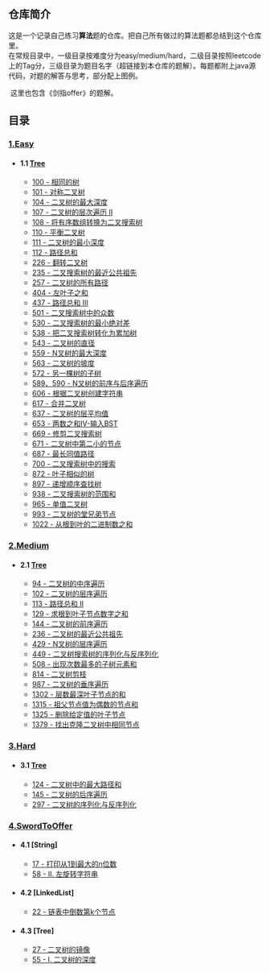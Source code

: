 ## 仓库简介

​	这是一个记录自己练习**算法**题的仓库。把自己所有做过的算法题都总结到这个仓库里。
​	
​	在常规目录中，一级目录按难度分为easy/medium/hard，二级目录按照leetcode上的Tag分，三级目录为题目名字（超链接到本仓库的题解）。每题都附上java源代码，对题的解答与思考，部分配上图例。


​	这里也包含《剑指offer》的题解。



## 目录

### 	[1.Easy](https://github.com/MagicalPiggy/leetcode/tree/master/easy)
* #### 1.1  [Tree](https://github.com/MagicalPiggy/leetcode/tree/master/easy/Tree)
    * [100 - 相同的树](https://github.com/MagicalPiggy/leetcode/blob/master/easy/Tree/100%20-%20Same%20Tree.md)
    * [101 - 对称二叉树](https://github.com/MagicalPiggy/leetcode/blob/master/easy/Tree/101%20-%20Symmetric%20Tree.md)
    * [104 - 二叉树的最大深度](https://github.com/MagicalPiggy/leetcode/blob/master/easy/Tree/104%20-%20Maximum%20Depth%20of%20Binary%20Tree.md)
    * [107 - 二叉树的层次遍历 II](https://github.com/MagicalPiggy/leetcode/blob/master/easy/Tree/107%20-%20Binary%20Tree%20Level%20Order%20Traversal%20II.md)
    * [108 - 将有序数组转换为二叉搜索树](https://github.com/MagicalPiggy/leetcode/blob/master/easy/Tree/108%20-%20Convert%20Sorted%20Array%20to%20Binary%20Search%20Tree.md)
    * [110 - 平衡二叉树](https://github.com/MagicalPiggy/leetcode/blob/master/easy/Tree/110%20-%20Balanced%20Binary%20Tree.md)
    * [111 - 二叉树的最小深度](https://github.com/MagicalPiggy/leetcode/blob/master/easy/Tree/111%20-%20Minimum%20Depth%20of%20Binary%20Tree.md)
    * [112 - 路径总和](https://github.com/MagicalPiggy/leetcode/blob/master/easy/Tree/112%20-%20Path%20Sum.md)
    * [226 - 翻转二叉树](https://github.com/MagicalPiggy/leetcode/blob/master/easy/Tree/226%20-%20Invert%20Binary%20Tree.md)
    * [235 - 二叉搜索树的最近公共祖先](https://github.com/MagicalPiggy/leetcode/blob/master/easy/Tree/235%20-%20Lowest%20Common%20Ancestor%20of%20a%20Binary%20Search%20Tree.md)
    * [257 - 二叉树的所有路径](https://github.com/MagicalPiggy/leetcode/blob/master/easy/Tree/257%20-%20Binary%20Tree%20Paths.md)
    * [404 - 左叶子之和](https://github.com/MagicalPiggy/leetcode/blob/master/easy/Tree/404%20-%20Sum%20of%20Left%20Leaves.md)
    * [437 - 路径总和 III](https://github.com/MagicalPiggy/leetcode/blob/master/easy/Tree/437-Path%20Sum%20III.md)
    * [501 - 二叉搜索树中的众数](https://github.com/MagicalPiggy/leetcode/blob/master/easy/Tree/501%20-%20Find%20Mode%20in%20Binary%20Search%20Tree.md)
    * [530 - 二叉搜索树的最小绝对差	](https://github.com/MagicalPiggy/leetcode/blob/master/easy/Tree/530%20-%20Minimum%20Absolute%20Difference%20in%20BST.md)
    * [538 - 把二叉搜索树转化为累加树](https://github.com/MagicalPiggy/leetcode/blob/master/easy/Tree/538%20-%20Convert%20BST%20to%20Greater%20Tree.md)
    * [543 - 二叉树的直径](https://github.com/MagicalPiggy/leetcode/blob/master/easy/Tree/543%20-%20Diameter%20of%20Binary%20Tree.md)
    * [559 - N叉树的最大深度](https://github.com/MagicalPiggy/leetcode/blob/master/easy/Tree/559%20-%20Maximum%20Depth%20of%20N-ary%20Tree.md)
    * [563 - 二叉树的坡度](https://github.com/MagicalPiggy/leetcode/blob/master/easy/Tree/563%20-%20Binary%20Tree%20Tilt.md)
    * [572 - 另一棵树的子树](https://github.com/MagicalPiggy/leetcode/blob/master/easy/Tree/572%20-%20Subtree%20of%20Another%20Tree.md)
    * [589、590 - N叉树的前序与后序遍历](https://github.com/MagicalPiggy/leetcode/blob/master/easy/Tree/589%26590%20-%20N-ary%20Tree%20%20Traversal.md)
    * [606 - 根据二叉树创建字符串](https://github.com/MagicalPiggy/leetcode/blob/master/easy/Tree/606%20-%20Construct%20String%20from%20Binary%20Tree.md)
    * [617 - 合并二叉树](https://github.com/MagicalPiggy/leetcode/blob/master/easy/Tree/617-Merge%20Two%20Binary%20Trees.md)
    * [637 - 二叉树的层平均值](https://github.com/MagicalPiggy/leetcode/blob/master/easy/Tree/637%20-%20Average%20of%20Levels%20in%20Binary%20Tree.md)
    * [653 - 两数之和IV-输入BST](https://github.com/MagicalPiggy/leetcode/blob/master/easy/Tree/653%20-%20Two%20Sum%20IV%20-%20Input%20is%20a%20BS.md)
    * [669 - 修剪二叉搜索树](https://github.com/MagicalPiggy/leetcode/blob/master/easy/Tree/669%20-%20Trim%20a%20Binary%20Search%20Tree.md)
    * [671 - 二叉树中第二小的节点](https://github.com/MagicalPiggy/leetcode/blob/master/easy/Tree/671%20-%20Second%20Minimum%20Node%20In%20a%20Binary%20Tree.md)
    * [687 - 最长同值路径](https://github.com/MagicalPiggy/leetcode/blob/master/easy/Tree/687%20-%20Longest%20Univalue%20Path.md)
    * [700 - 二叉搜索树中的搜索](https://github.com/MagicalPiggy/leetcode/blob/master/easy/Tree/700%20-%20Search%20in%20a%20Binary%20Search%20Tree.md)
    * [872 - 叶子相似的树](https://github.com/MagicalPiggy/leetcode/blob/master/easy/Tree/872%20-%20Leaf-Similar%20Trees.md)
    * [897 - 递增顺序查找树](https://github.com/MagicalPiggy/leetcode/blob/master/easy/Tree/897%20-%20Increasing%20Order%20Search%20Tree.md)
    * [938 - 二叉搜索树的范围和](https://github.com/MagicalPiggy/leetcode/blob/master/easy/Tree/938-Range%20Sum%20of%20BST.md)
    * [965 - 单值二叉树](https://github.com/MagicalPiggy/leetcode/blob/master/easy/Tree/965%20-%20Univalued%20Binary%20Tree.md)
    * [993 - 二叉树的堂兄弟节点](https://github.com/MagicalPiggy/leetcode/blob/master/easy/Tree/993%20-%20Cousins%20in%20Binary%20Tree.md)
    * [1022 - 从根到叶的二进制数之和](https://github.com/MagicalPiggy/leetcode/blob/master/easy/Tree/1022%20-%20Sum%20of%20Root%20To%20Leaf%20Binary%20Numbers.md)

### 	[2.Medium](https://github.com/MagicalPiggy/leetcode/tree/master/Medium)
* #### 2.1 [Tree](https://github.com/MagicalPiggy/leetcode/tree/master/Medium/Tree)
	* [94 - 二叉树的中序遍历](https://github.com/MagicalPiggy/leetcode/blob/master/Medium/Tree/94%20-%20Binary%20Tree%20Inorder%20Traversal.md)
	* [102 - 二叉树的层序遍历](https://github.com/MagicalPiggy/leetcode/blob/master/Medium/Tree/102%20-%20Binary%20Tree%20Level%20Order%20Traversal.md)
	* [113 - 路径总和 II](https://github.com/MagicalPiggy/leetcode/blob/master/Medium/Tree/113%20-%20Path%20Sum%20II.md)
	* [129 - 求根到叶子节点数字之和](https://github.com/MagicalPiggy/leetcode/blob/master/Medium/Tree/129%20-%20Sum%20Root%20to%20Leaf%20Numbers.md)
	* [144 - 二叉树的前序遍历](https://github.com/MagicalPiggy/leetcode/blob/master/Medium/Tree/144%20-%20Binary%20Tree%20Preorder%20Traversal.md)
	* [236 - 二叉树的最近公共祖先](https://github.com/MagicalPiggy/leetcode/blob/master/Medium/Tree/236%20-%20Lowest%20Common%20Ancestor%20of%20a%20Binary%20Tree.md)
	* [429 - N叉树的层序遍历](https://github.com/MagicalPiggy/leetcode/blob/master/Medium/Tree/429%20-%20N-ary%20Tree%20Level%20Order%20Traversal.md)
	* [449 - 二叉树搜索树的序列化与反序列化](https://github.com/MagicalPiggy/leetcode/blob/master/Medium/Tree/449%20-%20Serialize%20and%20Deserialize%20BST.md)
	* [508 - 出现次数最多的子树元素和](https://github.com/MagicalPiggy/leetcode/blob/master/Medium/Tree/508%20-%20Most%20Frequent%20Subtree%20Sum.md)
	* [814 - 二叉树剪枝](https://github.com/MagicalPiggy/leetcode/blob/master/Medium/Tree/814%20-%20Binary%20Tree%20Pruning.md)
	* [987 - 二叉树的垂序遍历](https://github.com/MagicalPiggy/leetcode/blob/master/Medium/Tree/987%20-%20Vertical%20Order%20Traversal%20of%20a%20Binary%20Tree.md)
	* [1302 - 层数最深叶子节点的和](https://github.com/MagicalPiggy/leetcode/blob/master/Medium/Tree/1302%20-%20Deepest%20Leaves%20Sum.md)
	* [1315 - 祖父节点值为偶数的节点和](https://github.com/MagicalPiggy/leetcode/blob/master/Medium/Tree/1315%20-%20Sum%20of%20Nodes%20with%20Even-Valued%20Grandparent.md)
	* [1325 - 删除给定值的叶子节点](https://github.com/MagicalPiggy/leetcode/blob/master/Medium/Tree/1325%20-%20Delete%20Leaves%20With%20a%20Given%20Value.md)
	* [1379 - 找出克隆二叉树中相同节点](https://github.com/MagicalPiggy/leetcode/blob/master/Medium/Tree/1379%20-%20Find%20a%20Corresponding%20Node%20of%20a%20Binary%20Tree%20in%20a%20Clone%20of%20That%20Tree.md)

### 	[3.Hard](https://github.com/MagicalPiggy/leetcode/tree/master/Hard/)
* #### 3.1  [Tree](https://github.com/MagicalPiggy/leetcode/tree/master/Hard/Tree)
	* [124 - 二叉树中的最大路径和](https://github.com/MagicalPiggy/leetcode/blob/master/Hard/Tree/124%20-%20Binary%20Tree%20Maximum%20Path%20Sum.md)
	* [145 - 二叉树的后序遍历](https://github.com/MagicalPiggy/leetcode/blob/master/Hard/Tree/145%20-%20Binary%20Tree%20Postorder%20Traversal.md)
	* [297 - 二叉树的序列化与反序列化](https://github.com/MagicalPiggy/leetcode/blob/master/Hard/Tree/297%20-%20Serialize%20and%20Deserialize%20Binary%20Tree.md)

### 	[4.SwordToOffer](https://github.com/MagicalPiggy/leetcode/tree/master/SwordToOffer)
* #### 4.1 [String]
	* [17 - 打印从1到最大的n位数](https://github.com/MagicalPiggy/leetcode/blob/master/SwordToOffer/17%20-%20%E6%89%93%E5%8D%B0%E4%BB%8E1%E5%88%B0%E6%9C%80%E5%A4%A7%E7%9A%84n%E4%BD%8D%E6%95%B0.md)
	* [58 - II. 左旋转字符串](https://github.com/MagicalPiggy/leetcode/blob/master/SwordToOffer/58%20-%20II.%20%E5%B7%A6%E6%97%8B%E8%BD%AC%E5%AD%97%E7%AC%A6%E4%B8%B2.md)
* #### 4.2 [LinkedList]
	* [22 - 链表中倒数第k个节点](https://github.com/MagicalPiggy/leetcode/blob/master/SwordToOffer/22%20-%20%E9%93%BE%E8%A1%A8%E4%B8%AD%E5%80%92%E6%95%B0%E7%AC%ACk%E4%B8%AA%E8%8A%82%E7%82%B9.md)
* #### 4.3 [Tree]
	* [27 - 二叉树的镜像](https://github.com/MagicalPiggy/leetcode/blob/master/SwordToOffer/27%20-%20%E4%BA%8C%E5%8F%89%E6%A0%91%E7%9A%84%E9%95%9C%E5%83%8F.md)
	* [55 - I. 二叉树的深度](https://github.com/MagicalPiggy/leetcode/blob/master/SwordToOffer/55%20-%20I.%20%E4%BA%8C%E5%8F%89%E6%A0%91%E7%9A%84%E6%B7%B1%E5%BA%A6.md)

